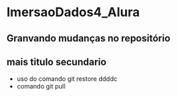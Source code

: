 # ImersaoDados4_Alura


## Granvando mudanças no repositório

## mais titulo secundario

* uso do comando git restore   ddddc 
* comando git pull
